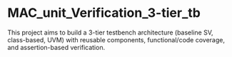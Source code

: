 # MAC_unit_Verification_3-tier_tb
This project aims to build a 3-tier testbench architecture (baseline SV, class-based, UVM) with reusable components, functional/code coverage, and assertion-based verification.
